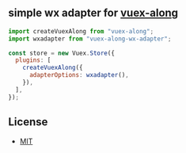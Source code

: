 ## simple wx adapter for [vuex-along]( https://github.com/boenfu/vuex-along )

```javascript
import createVuexAlong from "vuex-along";
import wxadapter from "vuex-along-wx-adapter";

const store = new Vuex.Store({
  plugins: [
    createVuexAlong({
      adapterOptions: wxadapter(),
    }),
  ],
});
```

## License

- [MIT](https://opensource.org/licenses/MIT)
